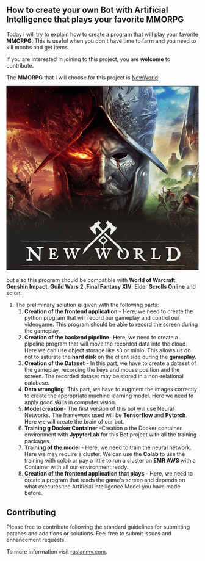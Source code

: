 ## How to create your own Bot with Artificial Intelligence that plays your favorite MMORPG



Today I will try to explain how to create a program that will play your favorite **MMORPG**. This is useful when you don't have time to farm and you need to kill moobs and get items. 

If you are interested in joining to this project, you are **welcome** to contribute.



The **MMORPG** that I will choose for this project is [NewWorld](https://www.newworld.com/en-us/):



![](assets/images/posts/README/new.jpg)

but also this program should be compatible with  **World of Warcraft**, **Genshin Impact**, **Guild Wars 2** ,**Final Fantasy XIV**, Elder **Scrolls Online** and so on.



1. The preliminary solution is given with the following parts:
   1. **Creation of the frontend application** - Here, we need to create the python program that will record our gameplay and control our videogame. This program should be able to record the screen during the gameplay.
   2. **Creation of the backend pipeline-** Here, we need to create a pipeline program that will move the recorded data into the cloud. Here we can use object storage like s3 or minio. This allows us do not to saturate the **hard disk** on the client side during the **gameplay.** 
   3. **Creation of the Dataset** - In this part, we have to create a dataset of the gameplay, recording the keys and mouse position and the screen. The recorded dataset may be stored in a non-relational database.
   4. **Data wrangling** -This part, we have to augment the images correctly to create the appropriate machine learning model. Here we need to apply good skills in computer vision.
   5. **Model creation**- The first version of this bot will use Neural Networks. The framework used will be **Tensorflow** and **Pytorch**. Here we will create the brain of our bot.
   6. **Training g Docker Container** -Creation o the Docker container environment with **JypyterLab** for this Bot project with all the training packages.
   7. **Training of the model** - Here, we need to train the neural network. Here we may require a cluster. We can use the **Colab** to use the training with colab or pay a little to run a cluster on **EMR AWS** with a Container with all our environment ready.
   8. **Creation of the frontend application that plays** - Here, we need to create a program that reads the game's screen and depends on what executes the Artificial intelligence Model you have made before.



## Contributing

Please free  to contribute following the standard guidelines for submitting patches and additions or solutions. Feel free to submit issues and enhancement requests.

To more information visit [ruslanmv.com](https://ruslanmv.com/).


